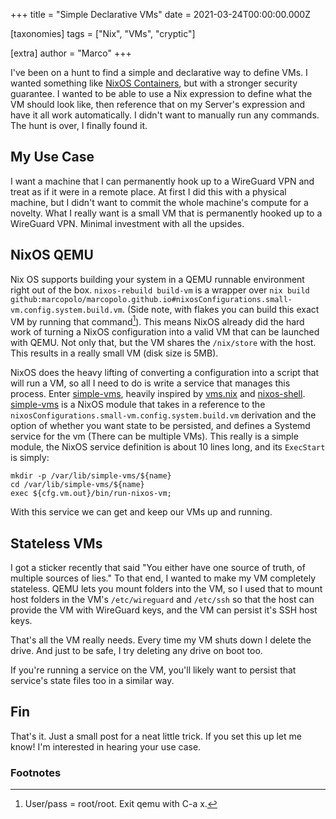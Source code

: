+++
title = "Simple Declarative VMs"
date = 2021-03-24T00:00:00.000Z

[taxonomies]
tags = ["Nix", "VMs", "cryptic"]

[extra]
author = "Marco"
+++

I've been on a hunt to find a simple and declarative way to define VMs. I wanted
something like [NixOS
Containers](https://nixos.org/manual/nixos/stable/#ch-containers), but with a
stronger security guarantee. I wanted to be able to use a Nix expression to
define what the VM should look like, then reference that on my Server's
expression and have it all work automatically. I didn't want to manually
run any commands. The hunt is over, I finally found it.

## My Use Case

I want a machine that I can permanently hook up to a WireGuard VPN and treat
as if it were in a remote place. At first I did this with a physical machine,
but I didn't want to commit the whole machine's compute for a novelty. What I
really want is a small VM that is permanently hooked up to a WireGuard VPN.
Minimal investment with all the upsides.

## NixOS QEMU

Nix OS supports building your system in a QEMU runnable environment right out of
the box. `nixos-rebuild build-vm` is a wrapper over `nix build
github:marcopolo/marcopolo.github.io#nixosConfigurations.small-vm.config.system.build.vm`. (Side note, with
flakes you can build this exact VM by running that command[^1]). This means NixOS
already did the hard work of turning a NixOS configuration into a valid VM that
can be launched with QEMU. Not only that, but the VM shares the `/nix/store`
with the host. This results in a really small VM (disk size is 5MB).

NixOS does the heavy lifting of converting a configuration into a script that
will run a VM, so all I need to do is write a service that manages this process.
Enter [simple-vms], heavily inspired by
[vms.nix](https://github.com/Nekroze/vms.nix) and
[nixos-shell](https://github.com/Mic92/nixos-shell). [simple-vms] is a NixOS
module that takes in a reference to the
`nixosConfigurations.small-vm.config.system.build.vm` derivation and the
option of whether you want state to be persisted, and defines a Systemd
service for the vm (There can be multiple VMs). This really is a simple
module, the NixOS service definition is about 10 lines long, and its
`ExecStart` is simply:
```
mkdir -p /var/lib/simple-vms/${name}
cd /var/lib/simple-vms/${name}
exec ${cfg.vm.out}/bin/run-nixos-vm;
```

With this service we can get and keep our VMs up and running.

## Stateless VMs

I got a sticker recently that said "You either have one source of truth, of
multiple sources of lies." To that end, I wanted to make my VM completely
stateless. QEMU lets you mount folders into the VM, so I used that to mount host
folders in the VM's `/etc/wireguard` and `/etc/ssh` so that the host can
provide the VM with WireGuard keys, and the VM can persist it's SSH host keys.

That's all the VM really needs. Every time my VM shuts down I delete the drive.
And just to be safe, I try deleting any drive on boot too.

If you're running a service on the VM, you'll likely want to persist that
service's state files too in a similar way.

## Fin

That's it. Just a small post for a neat little trick. If you set this up let
me know! I'm interested in hearing your use case.

### Footnotes
[^1]: User/pass = root/root. Exit qemu with C-a x.

[simple-vms]: https://github.com/MarcoPolo/simple-vms/

